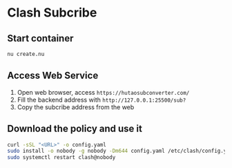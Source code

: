 # Clash Subcribe

## Start container

```bash
nu create.nu
```

## Access Web Service

1. Open web browser, access `https://hutaosubconverter.com/`
2. Fill the backend address with `http://127.0.0.1:25500/sub?`
3. Copy the subcribe address from the web

## Download the policy and use it

```bash
curl -sSL "<URL>" -o config.yaml
sudo install -o nobody -g nobody -Dm644 config.yaml /etc/clash/config.yaml
sudo systemctl restart clash@nobody
```
